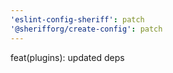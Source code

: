 ```yaml
---
'eslint-config-sheriff': patch
'@sherifforg/create-config': patch
---
```


feat(plugins): updated deps

